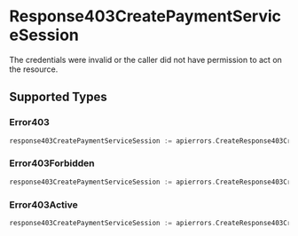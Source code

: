 # Response403CreatePaymentServiceSession

The credentials were invalid or the caller did not have permission to act on the resource.


## Supported Types

### Error403

```go
response403CreatePaymentServiceSession := apierrors.CreateResponse403CreatePaymentServiceSessionError403(components.Error403{/* values here */})
```

### Error403Forbidden

```go
response403CreatePaymentServiceSession := apierrors.CreateResponse403CreatePaymentServiceSessionError403Forbidden(components.Error403Forbidden{/* values here */})
```

### Error403Active

```go
response403CreatePaymentServiceSession := apierrors.CreateResponse403CreatePaymentServiceSessionError403Active(components.Error403Active{/* values here */})
```

